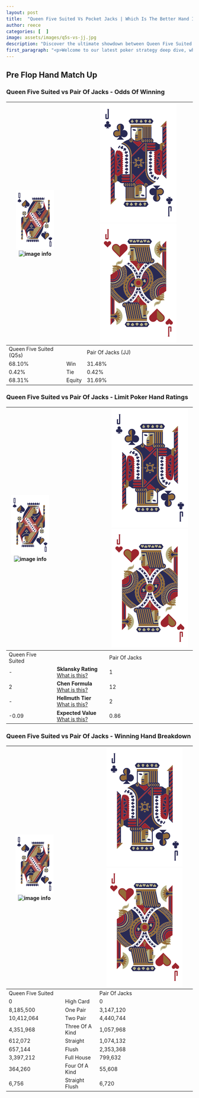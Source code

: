 ```yaml
---
layout: post
title:  "Queen Five Suited Vs Pocket Jacks | Which Is The Better Hand In Poker? A Complete Guide"
author: reece
categories: [  ]
image: assets/images/q5s-vs-jj.jpg
description: "Discover the ultimate showdown between Queen Five Suited and Pair Of Jacks in poker! Uncover the odds, strategies, and scenarios where one hand triumphs over the other. Get ready to up your poker game with this thrilling analysis."
first_paragraph: "<p>Welcome to our latest poker strategy deep dive, where we're pitting two distinct hands against each other in a high-stakes showdown: Queen Five Suited vs Pair Of Jacks.</p><p>In the dynamic world of poker, every decision counts, and knowing which hand holds the upper hand is key to your success at the table.</p><p>In this article, we'll dissect these two hands, explore the scenarios where one dominates the other, and equip you with the knowledge to make strategic choices that can tip the odds in your favor.</p><p>Get ready to unravel the intriguing dynamics of these poker hands and elevate your game to new heights.</p>"
---
```




[comment]: # (sp0)

## Pre Flop Hand Match Up

<div class="table hand-ratings" markdown="1"> 



### Queen Five Suited vs Pair Of Jacks - Odds Of Winning


    
| ![image info](assets/images/hand1/Q.png) ![image info](assets/images/hand1/5s.png) |  | ![image info](assets/images/hand2/J.png) ![image info](assets/images/hand2/Jo.png) |
| -------- | -------- | -------- |
| Queen Five Suited (Q5s) |  | Pair Of Jacks (JJ) |
| 68.10% | Win | 31.48% |
| 0.42% | Tie | 0.42% |
| 68.31% | Equity | 31.69% |




[comment]: # (sp1)



### Queen Five Suited vs Pair Of Jacks - Limit Poker Hand Ratings


    
| ![image info](assets/images/hand1/Q.png) ![image info](assets/images/hand1/5s.png) |  | ![image info](assets/images/hand2/J.png) ![image info](assets/images/hand2/Jo.png) |
| -------- | -------- | -------- |
| Queen Five Suited |  | Pair Of Jacks |
| - | **Sklansky Rating** [What is this?](/sklansky-rating-explained) | 1 |
| 2 | **Chen Formula** [What is this?](/chen-formula-explained) | 12 |
| - | **Hellmuth Tier** [What is this?](/Hellmuth-tier-explained) | 2 |
| -0.09 | **Expected Value** [What is this?](/expected-value-explained) | 0.86 |




[comment]: # (sp2)



### Queen Five Suited vs Pair Of Jacks - Winning Hand Breakdown


    
| ![image info](assets/images/hand1/Q.png) ![image info](assets/images/hand1/5s.png) |  | ![image info](assets/images/hand2/J.png) ![image info](assets/images/hand2/Jo.png) |
| -------- | -------- | -------- |
| Queen Five Suited |  | Pair Of Jacks |
| 0 | High Card | 0 |
| 8,185,500 | One Pair | 3,147,120 |
| 10,412,064 | Two Pair | 4,440,744 |
| 4,351,968 | Three Of A Kind | 1,057,968 |
| 612,072 | Straight | 1,074,132 |
| 657,144 | Flush | 2,353,368 |
| 3,397,212 | Full House | 799,632 |
| 364,260 | Four Of A Kind | 55,608 |
| 6,756 | Straight Flush | 6,720 |




[comment]: # (sp3)



</div>

[comment]: # (sp4)



[comment]: # (sp5)

